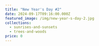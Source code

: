 ```yaml
---
title: "New Year's Day #2"
date: 2024-09-17T09:16:00.000Z
featured_image: /img/new-year-s-day-2.jpg
collections:
  - sunrises-and-sunsets
  - trees-and-woods
price: 0
---
```

